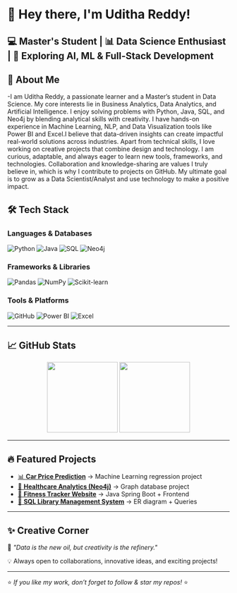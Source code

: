 # 👋 Hey there, I'm Uditha Reddy!  

💻 Master's Student | 📊 Data Science Enthusiast | 🚀 Exploring AI, ML & Full-Stack Development 
---

## 🚀 About Me  

-I am Uditha Reddy, a passionate learner and a Master’s student in Data Science. My core interests lie in Business Analytics, Data Analytics, and Artificial Intelligence. I enjoy solving problems with Python, Java, SQL, and Neo4j by blending analytical skills with creativity. I have hands-on experience in Machine Learning, NLP, and Data Visualization tools like Power BI and Excel.I believe that data-driven insights can create impactful real-world solutions across industries. Apart from technical skills, I love working on creative projects that combine design and technology. I am curious, adaptable, and always eager to learn new tools, frameworks, and technologies. Collaboration and knowledge-sharing are values I truly believe in, which is why I contribute to projects on GitHub. My ultimate goal is to grow as a Data Scientist/Analyst and use technology to make a positive impact.

## 🛠️ Tech Stack  

### **Languages & Databases**  
![Python](https://img.shields.io/badge/Python-3776AB?style=for-the-badge&logo=python&logoColor=white)
![Java](https://img.shields.io/badge/Java-ED8B00?style=for-the-badge&logo=openjdk&logoColor=white)
![SQL](https://img.shields.io/badge/SQL-4479A1?style=for-the-badge&logo=MySQL&logoColor=white)
![Neo4j](https://img.shields.io/badge/Neo4j-018BFF?style=for-the-badge&logo=neo4j&logoColor=white)  

### **Frameworks & Libraries**  
![Pandas](https://img.shields.io/badge/Pandas-150458?style=for-the-badge&logo=pandas&logoColor=white)
![NumPy](https://img.shields.io/badge/Numpy-013243?style=for-the-badge&logo=numpy&logoColor=white)
![Scikit-learn](https://img.shields.io/badge/Scikit--Learn-F7931E?style=for-the-badge&logo=scikit-learn&logoColor=white)


### **Tools & Platforms**  
![GitHub](https://img.shields.io/badge/GitHub-181717?style=for-the-badge&logo=github&logoColor=white)
![Power BI](https://img.shields.io/badge/Power_BI-F2C811?style=for-the-badge&logo=powerbi&logoColor=black)
![Excel](https://img.shields.io/badge/Excel-217346?style=for-the-badge&logo=microsoftexcel&logoColor=white)


---

## 📈 GitHub Stats  

<p align="center">
  <img src="https://github-readme-stats.vercel.app/api?username=yourusername&show_icons=true&theme=radical" height="160" />
  <img src="https://github-readme-stats.vercel.app/api/top-langs/?username=yourusername&layout=compact&theme=radical" height="160" />
</p>

---

## 🔥 Featured Projects  

- [📊 **Car Price Prediction**](https://github.com/yourusername/car-price-prediction) → Machine Learning regression project  
- [🏥 **Healthcare Analytics (Neo4j)**](https://github.com/yourusername/healthcare-neo4j) → Graph database project  
- [💪 **Fitness Tracker Website**](https://github.com/yourusername/fitness-tracker) → Java Spring Boot + Frontend  
- [📂 **SQL Library Management System**](https://github.com/yourusername/library-sql) → ER diagram + Queries  

---

## ✨ Creative Corner  

📌 *"Data is the new oil, but creativity is the refinery."*  

💡 Always open to collaborations, innovative ideas, and exciting projects!  

---

⭐ *If you like my work, don’t forget to follow & star my repos!* ⭐  
